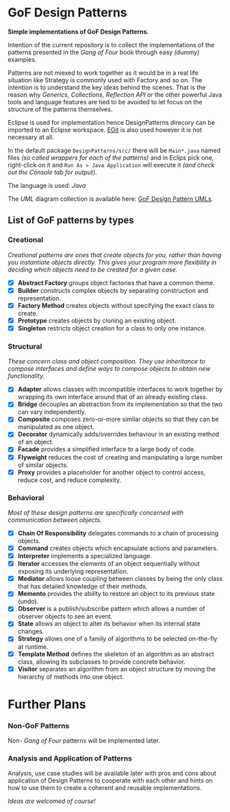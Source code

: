 GoF Design Patterns
===================

**Simple implementations of GoF Design Patterns.**

Intention of the current repository is to collect the implementations of 
the patterns presented in the *Gang of Four* book through easy *(dummy)* examples.

Patterns are not miexed to work together as it would be in a real life situation like 
Strategy is commonly used with Factory and so on. The intention is to understand the key ideas behind 
the scenes. That is the reason why *Generics*, *Collections*, *Reflection API* or the other powerful Java 
tools and language features are tied to be avoided to let focus on the structure of the patterns themselves.

Eclipse is used for implementation hence DesignPatterns direcory can be imported to an Eclipse workspace. 
[EGit](http://www.eclipse.org/egit/ "EGit") is also used however it is not necessary at all.

In the default package `DesignPatterns/src/` there will be `Main*.java` named files *(so called wrappers for each 
of the patterns)* and in Eclips pick one, right-click on it and `Run As > Java Application` will execute it 
*(and check out the Console tab for output)*.

The language is used: *Java*

The *UML* diagram collection is available here: [GoF Design Pattern UMLs](https://www.evernote.com/shard/s391/sh/71a97ec4-a15d-4c1e-9b78-0cc32d5fced5/9108677f96380fe4074717d53f968be0 "GoF Design Pattern UMLs").

List of GoF patterns by types
-----------------------------

### Creational

*Creational patterns are ones that create objects for you, rather than having you instantiate objects directly. 
This gives your program more flexibility in deciding which objects need to be created for a given case.*

- [x] **Abstract Factory** groups object factories that have a common theme.
- [x] **Builder** constructs complex objects by separating construction and representation.
- [x] **Factory Method** creates objects without specifying the exact class to create.
- [x] **Prototype** creates objects by cloning an existing object.
- [x] **Singleton** restricts object creation for a class to only one instance.

### Structural

*These concern class and object composition. 
They use inheritance to compose interfaces and define ways to compose objects to obtain new functionality.*

- [x] **Adapter** allows classes with incompatible interfaces to work together by wrapping its own interface around that of an already existing class.
- [x] **Bridge** decouples an abstraction from its implementation so that the two can vary independently.
- [x] **Composite** composes zero-or-more similar objects so that they can be manipulated as one object.
- [x] **Decorator** dynamically adds/overrides behaviour in an existing method of an object.
- [x] **Facade** provides a simplified interface to a large body of code.
- [x] **Flyweight** reduces the cost of creating and manipulating a large number of similar objects.
- [x] **Proxy** provides a placeholder for another object to control access, reduce cost, and reduce complexity.

### Behavioral

*Most of these design patterns are specifically concerned with communication between objects.*

- [x] **Chain Of Responsibility** delegates commands to a chain of processing objects.
- [x] **Command** creates objects which encapsulate actions and parameters.
- [x] **Interpreter** implements a specialized language.
- [x] **Iterator** accesses the elements of an object sequentially without exposing its underlying representation.
- [x] **Mediator** allows loose coupling between classes by being the only class that has detailed knowledge of their methods.
- [x] **Memento** provides the ability to restore an object to its previous state (undo).
- [x] **Observer** is a publish/subscribe pattern which allows a number of observer objects to see an event.
- [x] **State** allows an object to alter its behavior when its internal state changes.
- [x] **Strategy** allows one of a family of algorithms to be selected on-the-fly at runtime.
- [x] **Template Method** defines the skeleton of an algorithm as an abstract class, allowing its subclasses to provide concrete behavior.
- [x] **Visitor** separates an algorithm from an object structure by moving the hierarchy of methods into one object.

# Further Plans

### Non-GoF Patterns

Non- *Gang of Four* patterns will be implemented later.

### Analysis and Application of Patterns

Analysis, use case studies will be available later with pros and cons about application of Design Patterns 
to cooperate with each other and hints on how to use them to create a coherent and reusable implementations.

*Ideas are welcomed of course!*


